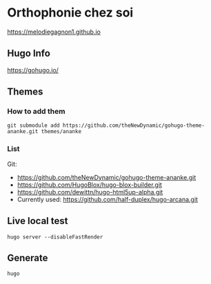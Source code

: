 # Orthophonie chez soi

<https://melodiegagnon1.github.io>

## Hugo Info

<https://gohugo.io/>

## Themes

### How to add them

`git submodule add https://github.com/theNewDynamic/gohugo-theme-ananke.git themes/ananke`

### List

Git:

* <https://github.com/theNewDynamic/gohugo-theme-ananke.git>
* <https://github.com/HugoBlox/hugo-blox-builder.git>
* <https://github.com/dewittn/hugo-html5up-alpha.git>
* Currently used: <https://github.com/half-duplex/hugo-arcana.git>

## Live local test

`hugo server --disableFastRender`

## Generate

`hugo`
